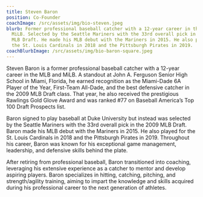 ```yaml
---
title: Steven Baron
position: Co-Founder
coachImage: /src/assets/img/bio-steven.jpeg
blurb: Former professional baseball catcher with a 12-year career in the MLB and
  MiLB. Selected by the Seattle Mariners with the 33rd overall pick in the 2009
  MLB Draft. He made his MLB debut with the Mariners in 2015. He also played for
  the St. Louis Cardinals in 2018 and the Pittsburgh Pirates in 2019.
coachBlurbImage: /src/assets/img/bio-baron-square.jpeg
---
```

Steven Baron is a former professional baseball catcher with a 12-year career in the MLB and MiLB. A standout at John A. Ferguson Senior High School in Miami, Florida, he earned recognition as the Miami-Dade 6A Player of the Year, First-Team All-Dade, and the best defensive catcher in the 2009 MLB Draft class. That year, he also received the prestigious Rawlings Gold Glove Award and was ranked #77 on Baseball America’s Top 100 Draft Prospects list.

Baron signed to play baseball at Duke University but instead was selected by the Seattle Mariners with the 33rd overall pick in the 2009 MLB Draft. Baron made his MLB debut with the Mariners in 2015. He also played for the St. Louis Cardinals in 2018 and the Pittsburgh Pirates in 2019. Throughout his career, Baron was known for his exceptional game management, leadership, and defensive skills behind the plate. 

After retiring from professional baseball, Baron transitioned into coaching, leveraging his extensive experience as a catcher to mentor and develop aspiring players. Baron specializes in hitting, catching, pitching, and strength/agility training, aiming to impart the knowledge and skills acquired during his professional career to the next generation of athletes.
